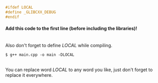 ```cpp
#ifdef LOCAL
#define _GLIBCXX_DEBUG
#endif

```
#### Add this code to the first line (before including the libraries)!
<br/>Also don't forget to define *LOCAL* while compiling.
```
$ g++ main.cpp -o main -DLOCAL
```
<br/>You can replace word *LOCAL* to any word you like, just don't forget to replace it everywhere.
